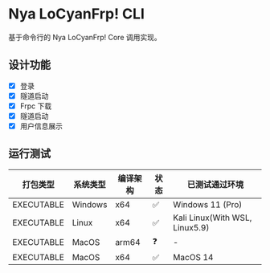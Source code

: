 # Nya LoCyanFrp! CLI

基于命令行的 Nya LoCyanFrp! Core 调用实现。

## 设计功能

- [x] 登录
- [x] 隧道启动
- [x] Frpc 下载
- [x] 隧道启动
- [x] 用户信息展示

## 运行测试

| 打包类型       | 系统类型    | 编译架构  | 状态 | 已测试通过环境                        |
|------------|---------|-------|----|--------------------------------|
| EXECUTABLE | Windows | x64   | ✅  | Windows 11 (Pro)               |
| EXECUTABLE | Linux   | x64   | ✅  | Kali Linux(With WSL, Linux5.9) |
| EXECUTABLE | MacOS   | arm64 | ❓  | -                              |
| EXECUTABLE | MacOS   | x64   | ✅  | MacOS 14                       |
